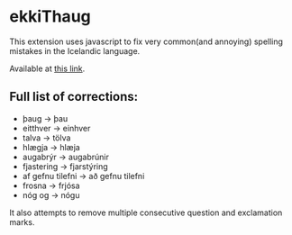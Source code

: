 # ekkiThaug
This extension uses javascript to fix very common(and annoying) spelling mistakes in the Icelandic language.

Available at [this link](https://chrome.google.com/webstore/detail/ekki%C3%BEaug/fmacmcgemkoelkaapehgfacpcifndfgn).

## Full list of corrections:
* þaug -> þau
* eitthver -> einhver
* talva -> tölva
* hlægja -> hlæja
* augabrýr -> augabrúnir
* fjastering -> fjarstýring
* af gefnu tilefni -> að gefnu tilefni
* frosna -> frjósa
* nóg og -> nógu

It also attempts to remove multiple consecutive question and exclamation marks.
